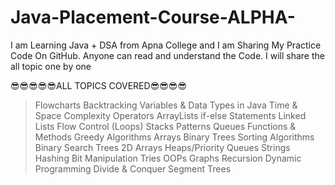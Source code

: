 # Java-Placement-Course-ALPHA-
I am Learning Java + DSA from Apna College and I am Sharing My Practice Code On GitHub. Anyone can read and understand the Code. I will share the all topic one by one

😎😎😎😎😎ALL TOPICS COVERED😎😎😎😎
>Flowcharts 
>Backtracking
>Variables & Data Types in Java
>Time & Space Complexity 
>Operators
>ArrayLists
>if-else Statements
>Linked Lists
>Flow Control (Loops)
>Stacks 
>Patterns
>Queues
>Functions & Methods
>Greedy Algorithms
>Arrays
>Binary Trees
>Sorting Algorithms
>Binary Search Trees
>2D Arrays
>Heaps/Priority Queues
>Strings
>Hashing 
>Bit Manipulation
>Tries
>OOPs
>Graphs
>Recursion
>Dynamic Programming
>Divide & Conquer
>Segment Trees

